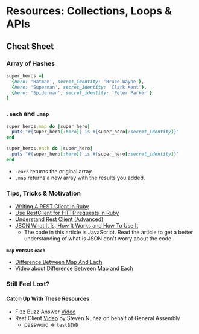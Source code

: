 # Resources: Collections, Loops & APIs

## Cheat Sheet

### Array of Hashes

```ruby
super_heros =[
  {hero: 'Batman', secret_identity: 'Bruce Wayne'},
  {hero: 'Superman', secret_identity: 'Clark Kent'},
  {hero: 'Spiderman', secret_identity: 'Peter Parker'}
]
```

### `.each` and `.map`

```ruby
super_heros.map do |super_hero|
  puts "#{super_hero[:hero]} is #{super_hero[:secret_identity]}"
end
```

```ruby
super_heros.each do |super_hero|
  puts "#{super_hero[:hero]} is #{super_hero[:secret_identity]}"
end
```

* `.each` returns the original array.
* `.map` returns a new array with the results you added.

### Tips, Tricks & Motivation

* [Writing A REST Client in Ruby](http://www.alphadevx.com/a/88-Writing-a-REST-Client-in-Ruby)
* [Use RestClient for HTTP requests in Ruby](https://coderwall.com/p/bmgapg)
* [Understand Rest Client (Advanced)](http://www.ibm.com/developerworks/library/os-understand-rest-ruby/)
* [JSON What It Is, How It Works and How To Use It](http://www.copterlabs.com/blog/json-what-it-is-how-it-works-how-to-use-it/)
  * The code in this article is JavaScript. Read the article to get a better understanding of what is JSON don't worry about the code.

__`map` versus `each`__

* [Difference Between Map And Each](http://stackoverflow.com/questions/9586989/difference-between-map-and-each)
* [Video about Difference Between Map and Each](http://www.youtube.com/watch?v=jJHzwgPl5lA)

### Still Feel Lost?
#### Catch Up With These Resources

* Fizz Buzz Answer [Video](https://vimeo.com/67752034)
* Rest Client [Video](http://vimeo.com/67132957) by Steven Nuñez on behalf of General Assembly
  * password => `testBEWD`
